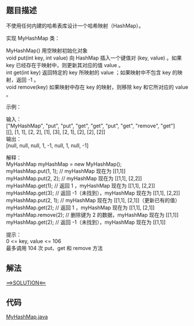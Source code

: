 ## 题目描述

不使用任何内建的哈希表库设计一个哈希映射（HashMap）。

实现 MyHashMap 类：

MyHashMap() 用空映射初始化对象
<br>void put(int key, int value) 向 HashMap 插入一个键值对 (key, value) 。如果 key 已经存在于映射中，则更新其对应的值 value 。
<br>int get(int key) 返回特定的 key 所映射的 value ；如果映射中不包含 key 的映射，返回 -1 。
<br>void remove(key) 如果映射中存在 key 的映射，则移除 key 和它所对应的 value 。

示例：

输入：
<br>["MyHashMap", "put", "put", "get", "get", "put", "get", "remove", "get"]
<br>[[], [1, 1], [2, 2], [1], [3], [2, 1], [2], [2], [2]]
<br>输出：
<br>[null, null, null, 1, -1, null, 1, null, -1]

解释：
<br>MyHashMap myHashMap = new MyHashMap();
<br>myHashMap.put(1, 1); // myHashMap 现在为 [[1,1]]
<br>myHashMap.put(2, 2); // myHashMap 现在为 [[1,1], [2,2]]
<br>myHashMap.get(1); // 返回 1 ，myHashMap 现在为 [[1,1], [2,2]]
<br>myHashMap.get(3); // 返回 -1（未找到），myHashMap 现在为 [[1,1], [2,2]]
<br>myHashMap.put(2, 1); // myHashMap 现在为 [[1,1], [2,1]]（更新已有的值）
<br>myHashMap.get(2); // 返回 1 ，myHashMap 现在为 [[1,1], [2,1]]
<br>myHashMap.remove(2); // 删除键为 2 的数据，myHashMap 现在为 [[1,1]]
<br>myHashMap.get(2); // 返回 -1（未找到），myHashMap 现在为 [[1,1]]

提示：
<br>0 <= key, value <= 106
<br>最多调用 104 次 put、get 和 remove 方法

## 解法

[==>SOLUTION<==](https://leetcode-cn.com/problems/design-hashmap/solution/she-ji-ha-xi-ying-she-by-leetcode-soluti-klu9/)

## 代码

[MyHashMap.java](https://github.com/Marshal7cc/leetcode-java/blob/master/src/hashtable/MyHashMap.java)


